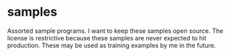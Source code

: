 # samples
Assorted sample programs. I want to keep these samples open source. The license is restrictive because these samples are never expected to hit production. These may be used as training examples by me in the future.
